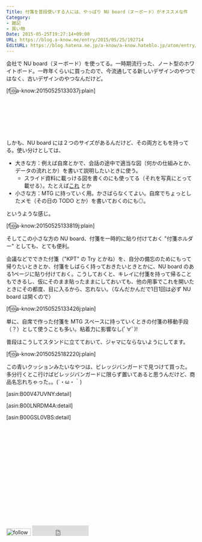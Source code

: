 ```yaml
---
Title: 付箋を普段使いする人には、やっぱり NU board（ヌーボード）がオススメな件
Category:
- 雑記
- 買い物
Date: 2015-05-25T19:27:14+09:00
URL: https://blog.a-know.me/entry/2015/05/25/192714
EditURL: https://blog.hatena.ne.jp/a-know/a-know.hateblo.jp/atom/entry/8454420450095482008
---
```


会社で NU board（ヌーボード）を使ってる。一時期流行った、ノート型のホワイトボード。一昨年くらいに買ったので、今流通してる新しいデザインのやつではなく、古いデザインのやつなんだけど。


[f:id:a-know:20150525133037j:plain]



<!-- more -->

<script async src="//pagead2.googlesyndication.com/pagead/js/adsbygoogle.js"></script>
<!-- article-top -->
<ins class="adsbygoogle"
     style="display:inline-block;width:728px;height:90px"
     data-ad-client="ca-pub-3463034538369189"
     data-ad-slot="8367620130"></ins>
<script>
(adsbygoogle = window.adsbygoogle || []).push({});
</script>


しかも、NU board には２つのサイズがあるんだけど、その両方ともを持ってる。使い分けとしては、


* 大きな方：例えば自席とかで、会話の途中で適当な図（何かの仕組みとか、データの流れとか）を書いて説明したいときに使う。
    * スライド資料に載っける図を書くのにも使ってる（それを写真にとって載せる）。たとえば[これ](http://www.slideshare.net/aknow3373/aws-46898877) とか
* 小さな方：MTG に持っていく用。かさばらなくてよい。自席でちょっとしたメモ（その日の TODO とか）を書いておくのにも◎。


というような感じ。


[f:id:a-know:20150525133819j:plain]


そしてこの小さな方の NU board、付箋を一時的に貼り付けておく "付箋ホルダー" としても、とても便利。


会議などでできた付箋（"KPT" の Try とかね）を、自分の備忘のためにもって帰りたいときとか、付箋をしばらく持っておきたいときとかに、NU board のある1ページに貼り付けておく。こうしておくと、キレイに付箋を持って帰ることもできるし、仮にそのまま貼ったままにしておいても、他の用事でこれを開いたときにその都度、目に入るから、忘れない。（なんだかんだで1日1回は必ず NU board は開くので）


[f:id:a-know:20150525133426j:plain]


単に、自席で作った付箋を MTG スペースに持っていくときの付箋の移動手段（？）として使うことも多い。粘着力に影響なし(ﾟ∀ﾟ)!


普段はこうしてスタンドに立てておいて、ジャマにならないようにしてます。


[f:id:a-know:20150525182220j:plain]


この青いクッションみたいなやつは、ビレッジバンガードで見つけて買った。
多分行くとこ行けばビレッジバンガードに限らず置いてあると思うんだけど、商品名忘れちゃった。。(´・ω・｀)


[asin:B00V47UVNY:detail]


[asin:B00LNRDM4A:detail]


[asin:B00GSL0VBS:detail]


<script async src="//pagead2.googlesyndication.com/pagead/js/adsbygoogle.js"></script>
<!-- article-bottom2 -->
<ins class="adsbygoogle"
     style="display:inline-block;width:300px;height:250px"
     data-ad-client="ca-pub-3463034538369189"
     data-ad-slot="5274552934"></ins>
<script>
(adsbygoogle = window.adsbygoogle || []).push({});
</script>

<div>
<a href='http://cloud.feedly.com/#subscription%2Ffeed%2Fhttp%3A%2F%2Fblog.a-know.me%2Ffeed'  target='blank'><img id='feedlyFollow' src='http://s3.feedly.com/img/follows/feedly-follow-rectangle-volume-small_2x.png' alt='follow us in feedly' width='65' height='20'></a>

<iframe src="http://blog.hatena.ne.jp/a-know/a-know.hateblo.jp/subscribe/iframe" allowtransparency="true" frameborder="0" scrolling="no" width="150" height="28"></iframe>
</div>

